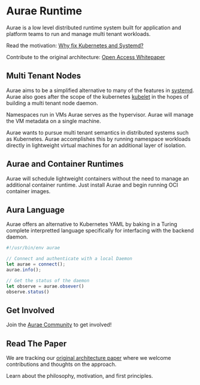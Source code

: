 Aurae Runtime
========

Aurae is a low level distributed runtime system built for application and platform teams to run and manage multi tenant workloads.

Read the motivation: [Why fix Kubernetes and Systemd?](https://medium.com/@kris-nova/why-fix-kubernetes-and-systemd-782840e50104)

Contribute to the original architecture: [Open Access Whitepaper](https://docs.google.com/document/d/1dA591eipsgWeAlaSwbYNQtAQaES243IIqXPAfKhJSjU/edit#)

## Multi Tenant Nodes

Aurae aims to be a simplified alternative to many of the features in [systemd](https://www.freedesktop.org/wiki/Software/systemd/). Aurae also goes after the scope of the kubernetes [kubelet](https://github.com/kubernetes/kubelet) in the hopes of building a multi tenant node daemon.

Namespaces run in VMs Aurae serves as the hypervisor. Aurae will manage the VM metadata on a single machine.

Aurae wants to pursue multi tenant semantics in distributed systems such as Kubernetes. Aurae accomplishes this by running namespace workloads directly in lightweight virtual machines for an additional layer of isolation.

## Aurae and Container Runtimes

Aurae will schedule lightweight containers without the need to manage an additional container runtime. Just install Aurae and begin running OCI container images.

## Aura Language 

Aurae offers an alternative to Kubernetes YAML by baking in a Turing complete interpretted language specifically for interfacing with the backend daemon. 

```typescript
#!/usr/bin/env aurae

// Connect and authenticate with a local Daemon
let aurae = connect();
aurae.info();

// Get the status of the daemon
let observe = aurae.obsever()
observe.status()
```

## Get Involved 

Join the [Aurae Community](https://github.com/aurae-runtime/community) to get involved!

## Read The Paper

We are tracking our [original architecture paper](https://docs.google.com/document/d/1dA591eipsgWeAlaSwbYNQtAQaES243IIqXPAfKhJSjU/edit#) where we welcome contributions and thoughts on the approach.

Learn about the philosophy, motivation, and first principles.

